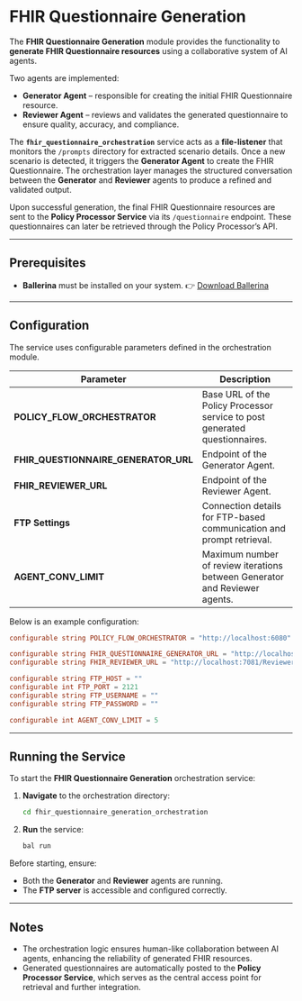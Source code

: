 # FHIR Questionnaire Generation

The **FHIR Questionnaire Generation** module provides the functionality to **generate FHIR Questionnaire resources** using a collaborative system of AI agents.

Two agents are implemented:

* **Generator Agent** – responsible for creating the initial FHIR Questionnaire resource.
* **Reviewer Agent** – reviews and validates the generated questionnaire to ensure quality, accuracy, and compliance.

The **`fhir_questionnaire_orchestration`** service acts as a **file-listener** that monitors the `/prompts` directory for extracted scenario details. Once a new scenario is detected, it triggers the **Generator Agent** to create the FHIR Questionnaire. The orchestration layer manages the structured conversation between the **Generator** and **Reviewer** agents to produce a refined and validated output.

Upon successful generation, the final FHIR Questionnaire resources are sent to the **Policy Processor Service** via its `/questionnaire` endpoint. These questionnaires can later be retrieved through the Policy Processor’s API.

---

## Prerequisites

* **Ballerina** must be installed on your system.
  👉 [Download Ballerina](https://ballerina.io/downloads/)

---

## Configuration

The service uses configurable parameters defined in the orchestration module.

| Parameter                            | Description                                                                |
| ------------------------------------ | -------------------------------------------------------------------------- |
| **POLICY_FLOW_ORCHESTRATOR**         | Base URL of the Policy Processor service to post generated questionnaires. |
| **FHIR_QUESTIONNAIRE_GENERATOR_URL** | Endpoint of the Generator Agent.                                           |
| **FHIR_REVIEWER_URL**                | Endpoint of the Reviewer Agent.                                            |
| **FTP Settings**                     | Connection details for FTP-based communication and prompt retrieval.       |
| **AGENT_CONV_LIMIT**                 | Maximum number of review iterations between Generator and Reviewer agents. |

Below is an example configuration:

```toml
configurable string POLICY_FLOW_ORCHESTRATOR = "http://localhost:6080"

configurable string FHIR_QUESTIONNAIRE_GENERATOR_URL = "http://localhost:7082/QuestionnaireGenerator"
configurable string FHIR_REVIEWER_URL = "http://localhost:7081/Reviewer"

configurable string FTP_HOST = ""
configurable int FTP_PORT = 2121
configurable string FTP_USERNAME = ""
configurable string FTP_PASSWORD = ""

configurable int AGENT_CONV_LIMIT = 5
```

---

## Running the Service

To start the **FHIR Questionnaire Generation** orchestration service:

1. **Navigate** to the orchestration directory:

   ```bash
   cd fhir_questionnaire_generation_orchestration
   ```

2. **Run** the service:

   ```bash
   bal run
   ```

Before starting, ensure:

* Both the **Generator** and **Reviewer** agents are running.
* The **FTP server** is accessible and configured correctly.

---

## Notes

* The orchestration logic ensures human-like collaboration between AI agents, enhancing the reliability of generated FHIR resources.
* Generated questionnaires are automatically posted to the **Policy Processor Service**, which serves as the central access point for retrieval and further integration.
